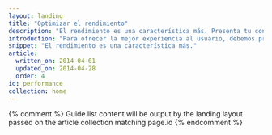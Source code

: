 ```yaml
---
layout: landing
title: "Optimizar el rendimiento"
description: "El rendimiento es una característica más. Presenta tu contenido a los usuarios lo más rápido posible. Cuando accedan a tu aplicación, facilita todo lo que puedas la interacción con la página y su procesamiento."
introduction: "Para ofrecer la mejor experiencia al usuario, debemos presentar el contenido lo más rápido posible (&lt;1 segundo), y asegurarnos de que nuestro código pueda responder siempre a las acciones del usuario en cuestión de milisegundos (&lt;16 milisegundos)."
snippet: "El rendimiento es una característica más."
article:
  written_on: 2014-04-01
  updated_on: 2014-04-28
  order: 4
id: performance
collection: home
---
```


{% comment %}
Guide list content will be output by the landing layout passed on the article collection matching page.id
{% endcomment %}



